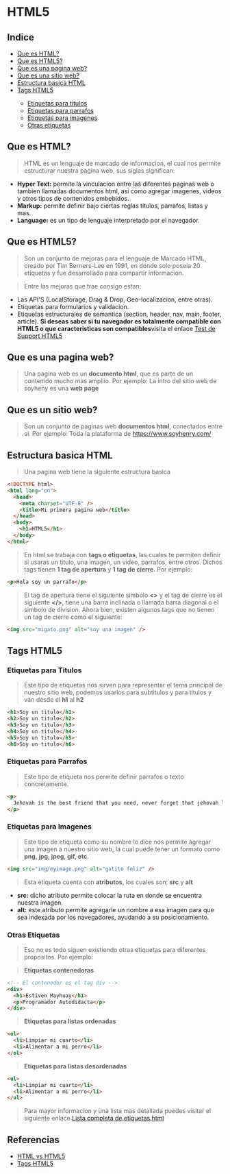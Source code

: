 # **HTML5**

## **Indice**

<ul class="indice">
  <li><a href="#id-html">Que es HTML?</a></li>
  <li><a href="#id-html5">Que es HTML5?</a></li>
  <li><a href="#id-pagina-web">Que es una pagina web?</a></li>
  <li><a href="#id-sitio-web">Que es una sitio web?</a></li>
  <li><a href="#structure-html">Estructura basica HTML</a></li>
  
  <li class="indice__item"><a href="#">Tags HTML5</a></li>

  <ul class="indice">
    <li><a href="#tag-title">Etiquetas para titulos</a></li>
    <li><a href="#tag-parrafo">Etiquetas para parrafos</a></li>
    <li><a href="#tag-img">Etiquetas para imagenes</a></li>
    <li><a href="#other-tags">Otras etiquetas</a></li>
  </ul>
</ul>

<a id="id-html"></a>

## **Que es HTML?**

> HTML es un lenguaje de marcado de informacion, el cual nos permite estructurar nuestra pagina web, sus siglas significan:

<ul class="lista">
  <li><strong>Hyper Text:</strong> permite la vinculacion entre las diferentes paginas web o tambien llamadas documentos html, asi como agregar imagenes, videos y otros tipos de contenidos embebidos.</li>
  <li><strong>Markup:</strong> permite definir bajo ciertas reglas titulos, parrafos, listas y mas.</li>
  <li><strong>Language:</strong> es un tipo de lenguaje interpretado por el navegador.</li>
</ul>

<a id="id-html5"></a>

## **Que es HTML5?**

> Son un conjunto de mejoras para el lenguaje de Marcado HTML, creado por Tim Berners-Lee en 1991, en donde solo poseia 20 etiquetas y fue desarrollado para compartir informacion.

> Entre las mejoras que trae consigo estan:

<ul class="lista">
  <li>Las API'S (LocalStorage, Drag & Drop, Geo-localizacion, entre otras).</li>
  <li>Etiquetas para formularios y validacion.</li>
  <li>
    Etiquetas estructurales de semantica (section, header, nav, main, footer, article). <strong>Si deseas saber si tu navegador es totalmente compatible con HTML5 o que caracteristicas son compatibles</strong>visita el enlace <a href="https://html5test.com/" target="_blank">Test de Support HTML5</a>
  </li>
</ul>

<a id="id-pagina-web"></a>

## **Que es una pagina web?**

> Una pagina web es un **documento html**, que es parte de un contenido mucho mas ampliio. Por ejemplo: La intro del sitio web de soyheny es una **web page**

<a id="id-sitio-web"></a>

## **Que es un sitio web?**

> Son un conjunto de paginas web **documentos html**, conectados entre si. Por ejemplo: Toda la plataforma de https://www.soyhenry.com/

<a id="structure-html"></a>

## **Estructura basica HTML**

> Una pagina web tiene la siguiente estructura basica

```html
<!DOCTYPE html>
<html lang="en">
  <head>
    <meta charset="UTF-8" />
    <title>Mi primera pagina web</title>
  </head>
  <body>
    <h1>HTML5</h1>
  </body>
</html>
```

> En html se trabaja con **tags o etiquetas**, las cuales te permiten definir si usaras un titulo, una imagen, un video, parrafos, entre otros. Dichos tags tienen **1 tag de apertura** y **1 tag de cierre**. Por ejemplo:

```html
<p>Hola soy un parrafo</p>
```

> El tag de apertura tiene el siguiente simbolo **<>** y el tag de cierre es el siguiente **</>**, tiene una barra inclinada o llamada barra diagonal o el simbolo de division. Ahora bien, existen algunos tags que no tienen un tag de cierre como el siguiente:

```html
<img src="migato.png" alt="soy una imagen" />
```

## **Tags HTML5**

<a id="tag-title"></a>

### **Etiquetas para Titulos**

> Este tipo de etiquetas nos sirven para representar el tema principal de nuestro sitio web, podemos usarlos para subtitulos y para titulos y van desde el **h1** al **h2**

```html
<h1>Soy un titulo</h1>
<h2>Soy un titulo</h2>
<h3>Soy un titulo</h3>
<h4>Soy un titulo</h4>
<h5>Soy un titulo</h5>
<h6>Soy un titulo</h6>
```

<a id="tag-parrafo"></a>

### **Etiquetas para Parrafos**

> Este tipo de etiqueta nos permite definir parrafos o texto concretamente.

```html
<p>
  Jehovah is the best friend that you need, never forget that jehovah love you.
</p>
```

<a id="tag-img"></a>

### **Etiquetas para Imagenes**

> Este tipo de etiqueta como su nombre lo dice nos permite agregar una imagen a nuestro sitio web, la cual puede tener un formato como **png, jpg, jpeg, gif, etc**.

```html
<img src="img/myimage.png" alt="gatito feliz" />
```

> Esta etiqueta cuenta con **atributos**, los cuales son: **src** y **alt**

<ul class="lista">
  <li><strong>src:</strong> dicho atributo permite colocar la ruta en donde se encuentra nuestra imagen.</li>
  <li><strong>alt:</strong> este atributo permite agregarle un nombre a esa imagen para que sea indexada por los navegadores, ayudando a su posicionamiento.</li>
</ul>

<a id="other-tags"></a>

### **Otras Etiquetas**

> Eso no es todo siguen existiendo otras etiquetas para diferentes propositos. Por ejemplo:

> **Etiquetas contenedoras**

```html
<!-- El contenedor es el tag div -->
<div>
  <h1>Estiven Mayhuay</h1>
  <p>Programador Autodidacta</p>
</div>
```

> **Etiquetas para listas ordenadas**

```html
<ol>
  <li>Limpiar mi cuarto</li>
  <li>Alimentar a mi perro</li>
</ol>
```

> **Etiquetas para listas desordenadas**

```html
<ul>
  <li>Limpiar mi cuarto</li>
  <li>Alimentar a mi perro</li>
</ul>
```

> Para mayor informacion y una lista mas detallada puedes visitar el siguiente enlace <a href="https://developer.mozilla.org/en-US/docs/Web/HTML/Element" target="_blank">Lista completa de etiquetas html</a>

## **Referencias**

<ul class="indice">
  <li><a href="https://kinsta.com/blog/html-vs-html5/#what-is-html" target="_blank">HTML vs HTML5</a>
  <li><a href="https://developer.mozilla.org/en-US/docs/Web/HTML/Element" target="_blank">Tags HTML5</a></li>
</ul>

